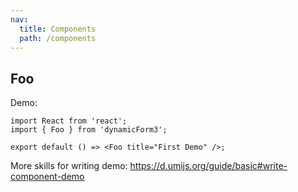 ```yaml
---
nav:
  title: Components
  path: /components
---
```


## Foo

Demo:

```tsx
import React from 'react';
import { Foo } from 'dynamicForm3';

export default () => <Foo title="First Demo" />;
```

More skills for writing demo: https://d.umijs.org/guide/basic#write-component-demo
